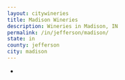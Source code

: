 ```yaml
---
layout: citywineries
title: Madison Wineries
description: Wineries in Madison, IN
permalink: /in/jefferson/madison/
state: in
county: jefferson
city: madison
---
```

-
